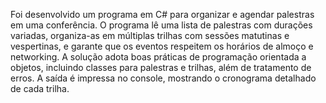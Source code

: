 Foi desenvolvido um programa em C# para organizar e agendar palestras em uma conferência. O programa lê uma lista de palestras com durações variadas, organiza-as em múltiplas trilhas com sessões matutinas e vespertinas, e garante que os eventos respeitem os horários de almoço e networking. A solução adota boas práticas de programação orientada a objetos, incluindo classes para palestras e trilhas, além de tratamento de erros. A saída é impressa no console, mostrando o cronograma detalhado de cada trilha.
